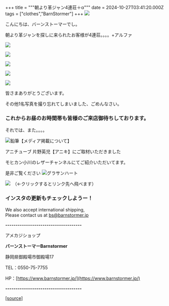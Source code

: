 +++
title = """朝より革ジャン4連荘＋α"""
date = 2024-10-27T03:41:20.000Z
tags = ["clothes","BarnStormer"]
+++
[![](https://stat.ameba.jp/user_images/20231023/16/barnstormer-go/b2/03/p/o0420015015354743273.png)](https://ameblo.jp/barnstormer-go/entry-12825670498.html)

こんにちは、バーンストーマーでし。

朝より革ジャンを探しに来られたお客様が4連荘。。。。+アルファ

[![](https://stat.ameba.jp/user_images/20241027/12/barnstormer-go/cb/5e/j/o0466070015502752646.jpg)](https://stat.ameba.jp/user_images/20241027/12/barnstormer-go/cb/5e/j/o0466070015502752646.jpg)

[![](https://stat.ameba.jp/user_images/20241027/12/barnstormer-go/60/d8/j/o0466070015502752649.jpg)](https://stat.ameba.jp/user_images/20241027/12/barnstormer-go/60/d8/j/o0466070015502752649.jpg)

[![](https://stat.ameba.jp/user_images/20241027/12/barnstormer-go/eb/67/j/o0466070015502752653.jpg)](https://stat.ameba.jp/user_images/20241027/12/barnstormer-go/eb/67/j/o0466070015502752653.jpg)

[![](https://stat.ameba.jp/user_images/20241027/12/barnstormer-go/0d/40/j/o0426070015502752655.jpg)](https://stat.ameba.jp/user_images/20241027/12/barnstormer-go/0d/40/j/o0426070015502752655.jpg)

[![](https://stat.ameba.jp/user_images/20241027/12/barnstormer-go/ad/d8/j/o0700046615502752659.jpg)](https://stat.ameba.jp/user_images/20241027/12/barnstormer-go/ad/d8/j/o0700046615502752659.jpg)

皆さまありがとうございます。

その他1名写真を撮り忘れてしまいました、ごめんなさい。

### これからお昼のお時間帯も皆様のご来店御待ちしております。

それでは、また。。。。

![鉛筆](https://stat100.ameba.jp/blog/ucs/img/char/char3/519.png)【メディア掲載について】

アニチューブ 片野英児【アニキ】にご取材いただきました

モヒカン小川のレザーチャンネルにてご紹介いただいてます。

是非ご覧ください ![グラサンハート](https://stat100.ameba.jp/blog/ucs/img/char/char3/148.png)

[![](https://stat.ameba.jp/user_images/20230412/16/barnstormer-go/6a/23/p/o0108010815269242493.png)](https://www.instagram.com/barnstormer_daily/)　（←クリックするとリンク先へ飛べます）

### インスタの更新もチェックしようー！

We also accept international shipping,  
Please contact us at bs@barnstormer.jp

**\-------------------------------------**

アメカジショップ

**バーンストーマーBarnstormer**

静岡県御殿場市御殿場17

TEL：0550-75-7755

HP：[https://www.barnstormer.jp/](https://www.barnstormer.jp/)

**\-------------------------------------**

[[source]](https://ameblo.jp/barnstormer-go/entry-12872788669.html)
